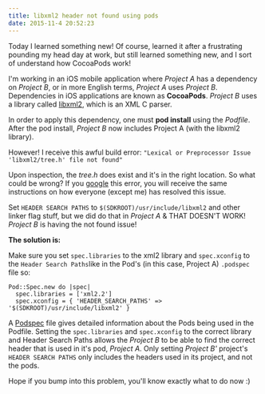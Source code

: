 ```yaml
---
title: libxml2 header not found using pods
date: 2015-11-4 20:52:23
---
```


Today I learned something new! Of course, learned it after a frustrating pounding my head day at work, but still learned something new, and I sort of understand how CocoaPods work!

I'm working in an iOS mobile application where *Project A* has a dependency on *Project B*, or in more English terms, *Project A* uses *Project B*. Dependencies in iOS applications are known as **CocoaPods**. *Project B* uses a library called [libxml2](http://www.xmlsoft.org/), which is an XML C parser. 

In order to apply this dependency, one must **pod install** using the *Podfile*. After the pod install, *Project B* now includes Project A (with the libxml2 library). 

However! I receive this awful build error:
 `"Lexical or Preprocessor Issue 'libxml2/tree.h' file not found"`

Upon inspection, the *tree.h* does exist and it's in the right location. So what could be wrong? If you [google](http://stackoverflow.com/questions/1428847/libxml-tree-h-no-such-file-or-directory) this error, you will receive the same instructions on how everyone (except me) has resolved this issue. 

Set `HEADER SEARCH PATHS` to `$(SDKROOT)/usr/include/libxml2` and other linker flag stuff, but we did do that in *Project A* & THAT DOESN'T WORK! *Project B* is having the not found issue! 

**The solution is:**

Make sure you set `spec.libraries` to the xml2 library and `spec.xconfig` to the `Header Search Paths`like in the Pod's (in this case, Project A) `.podspec` file so:

```
Pod::Spec.new do |spec|
  spec.libraries = ['xml2.2']
  spec.xconfig = { 'HEADER_SEARCH_PATHS' => '$(SDKROOT)/usr/include/libxml2' }
```

A [Podspec](https://guides.cocoapods.org/making/specs-and-specs-repo.html) file gives detailed information about the Pods being used in the Podfile. Setting the `spec.libraries` and `spec.xconfig` to the correct library and Header Search Paths allows the *Project B* to be able to find the correct header that is used in it's pod, *Project A*. Only setting *Project B'* project's `HEADER SEARCH PATHS` only includes the headers used in its project, and not the pods.

Hope if you bump into this problem, you'll know exactly what to do now :)